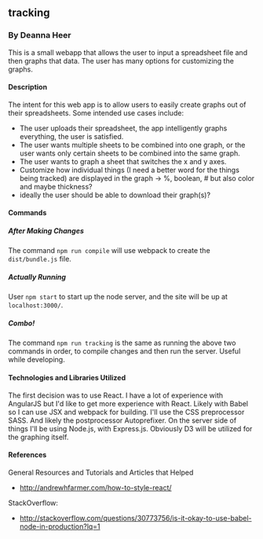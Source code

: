 ## tracking
### By Deanna Heer

This is a small webapp that allows the user to input a spreadsheet file and then graphs that data. The user has many options for customizing the graphs.


#### Description
The intent for this web app is to allow users to easily create graphs out of their spreadsheets. Some intended use cases include:
- The user uploads their spreadsheet, the app intelligently graphs everything, the user is satisfied.
- The user wants multiple sheets to be combined into one graph, or the user wants only certain sheets to be combined into the same graph.
- The user wants to graph a sheet that switches the x and y axes.
- Customize how individual things (I need a better word for the things being tracked) are displayed in the graph -> %, boolean, # but also color and maybe thickness?
- ideally the user should be able to download their graph(s)?


#### Commands
##### After Making Changes
The command `npm run compile` will use webpack to create the `dist/bundle.js` file.

##### Actually Running
User `npm start` to start up the node server, and the site will be up at `localhost:3000/`.

##### Combo!
The command `npm run tracking` is the same as running the above two commands in order, to compile changes and then run the server. Useful while developing.


#### Technologies and Libraries Utilized

The first decision was to use React. I have a lot of experience with AngularJS but I'd like to get more experience with React. Likely with Babel so I can use JSX and webpack for building. I'll use the CSS preprocessor SASS. And likely the postprocessor Autoprefixer. On the server side of things I'll be using Node.js, with Express.js. Obviously D3 will be utilized for the graphing itself.


#### References
General Resources and Tutorials and Articles that Helped
- http://andrewhfarmer.com/how-to-style-react/

StackOverflow:
- http://stackoverflow.com/questions/30773756/is-it-okay-to-use-babel-node-in-production?lq=1

